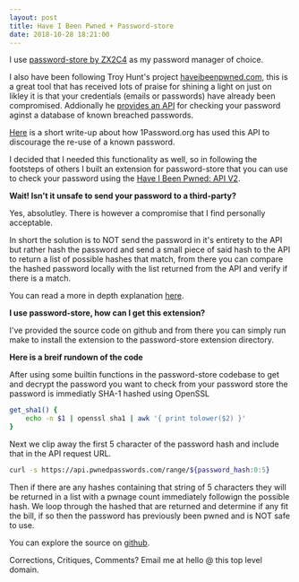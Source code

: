 ```yaml
---
layout: post
title: Have I Been Pwned + Password-store
date: 2018-10-28 18:21:00
---
```


I use [password-store by ZX2C4](https://passwordstore.org) as my password manager of choice.

I also have been following Troy Hunt's project [haveibeenpwned.com](https://haveibeenpwned.com), this is a great tool that has received lots of praise for shining a light on just on likley it is that your credentials (emails or passwords) have already been compromised. Addionally he [provides an API](https://www.troyhunt.com/ive-just-launched-pwned-passwords-version-2/) for checking your password aginst a database of known breached passwords.

[Here](https://blog.1password.com/finding-pwned-passwords-with-1password/) is a short  write-up about how 1Password.org has used this API to discourage the re-use of a known password.

I decided that I needed this functionality as well, so in following the footsteps of others I built an extension for password-store that you can use to check your password using the [Have I Been Pwned: API V2](https://haveibeenpwned.com/API/v2).

**Wait! Isn't it unsafe to send your password to a third-party?**

Yes, absolutley.  There is however a compromise that I find personally acceptable.

In short the solution is to NOT send the password in it's entirety to the API but rather hash the password and send a small piece of said hash to the API to return a list of possible hashes that match, from there you can compare the hashed password locally with the list returned from the API and verify if there is a match.

You can read a more in depth explanation [here](https://blog.cloudflare.com/validating-leaked-passwords-with-k-anonymity/).

**I use password-store, how can I get this extension?**

I've provided the source code on github and from there you can simply run make to install the extension to the password-store extension directory.

**Here is a breif rundown of the code**

After using some builtin functions in the password-store codebase to get and decrypt the password you want to check from your password store the password is immediatly SHA-1 hashed using OpenSSL

```bash
get_sha1() {
	echo -n $1 | openssl sha1 | awk '{ print tolower($2) }'
}
```

Next we clip away the first 5 character of the password hash and include that in the API request URL. 

```bash
curl -s https://api.pwnedpasswords.com/range/${password_hash:0:5}
```

Then if there are any hashes containing that string of 5 characters they will be returned in a list with a pwnage count immediately followign the possible hash. We loop through the hashed that are returned and determine if any fit the bill, if so then the password has previously been pwned and is NOT safe to use.

You can explore the source on [github](https://github.com/manila/pass-extension-hibp). 

Corrections, Critiques, Comments?
Email me at hello @ this top level domain.
